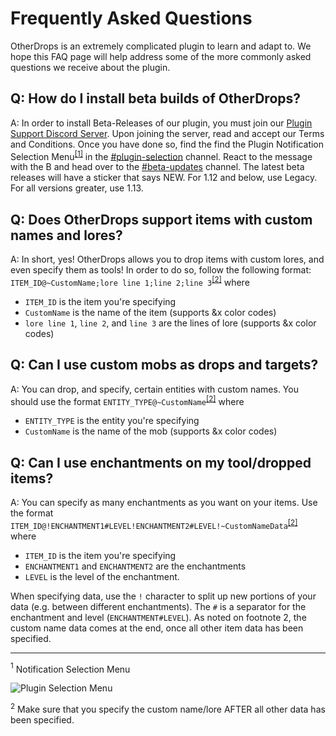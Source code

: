 # Frequently Asked Questions
OtherDrops is an extremely complicated plugin to learn and adapt to. We hope this FAQ page will help address some of the more commonly asked questions we receive about the plugin.

Q: How do I install beta builds of OtherDrops?
---
A: In order to install Beta-Releases of our plugin, you must join our [Plugin Support Discord Server](discord.gg/eHBxk5q "The best place to receive support for OtherDrops"). Upon joining the server, read and accept our Terms and Conditions. Once you have done so, find the find the Plugin Notification Selection Menu<sup>[[1]](#fn1 "Footnote 1")</sup> in the [#plugin-selection](https://discordapp.com/channels/418432278113550337/604078032671473715 "Plugin Selection") channel. React to the message with the B and head over to the [#beta-updates](https://discordapp.com/channels/418432278113550337/442705812234698752 "Beta Releases") channel. The latest beta releases will have a sticker that says NEW. For 1.12 and below, use Legacy. For all versions greater, use 1.13.

Q: Does OtherDrops support items with custom names and lores?
---
A: In short, yes! OtherDrops allows you to drop items with custom lores, and even specify them as tools! In order to do so, follow the following format: `ITEM_ID@~CustomName;lore line 1;line 2;line 3`<sup>[[2]](#fn2 "Footnote 2")</sup> where  
  - `ITEM_ID` is the item you're specifying
  - `CustomName` is the name of the item (supports &x color codes)
  - `lore line 1`, `line 2`, and `line 3` are the lines of lore (supports &x color codes)

Q: Can I use custom mobs as drops and targets?
---
A: You can drop, and specify, certain entities with custom names. You should use the format `ENTITY_TYPE@~CustomName`<sup>[[2]](#fn2 "Footnote 2")</sup> where  
  - `ENTITY_TYPE` is the entity you're specifying
  - `CustomName` is the name of the mob (supports &x color codes)

Q: Can I use enchantments on my tool/dropped items?
---
A: You can specify as many enchantments as you want on your items. Use the format `ITEM_ID@!ENCHANTMENT1#LEVEL!ENCHANTMENT2#LEVEL!~CustomNameData`<sup>[[2]](#fn2 "Footnote 2")</sup> where  
  - `ITEM_ID` is the item you're specifying
  - `ENCHANTMENT1` and `ENCHANTMENT2` are the enchantments
  - `LEVEL` is the level of the enchantment. 

When specifying data, use the `!` character to split up new portions of your data (e.g. between different enchantments). The `#` is a separator for the enchantment and level (`ENCHANTMENT#LEVEL`). As noted on footnote 2, the custom name data comes at the end, once all other item data has been specified.
***
<a name="fn1"><sup>1</sup></a> Notification Selection Menu

![Plugin Selection Menu](https://i.imgur.com/aFalLWw.jpg)

<a name="fn2"><sup>2</sup></a> Make sure that you specify the custom name/lore AFTER all other data has been specified.